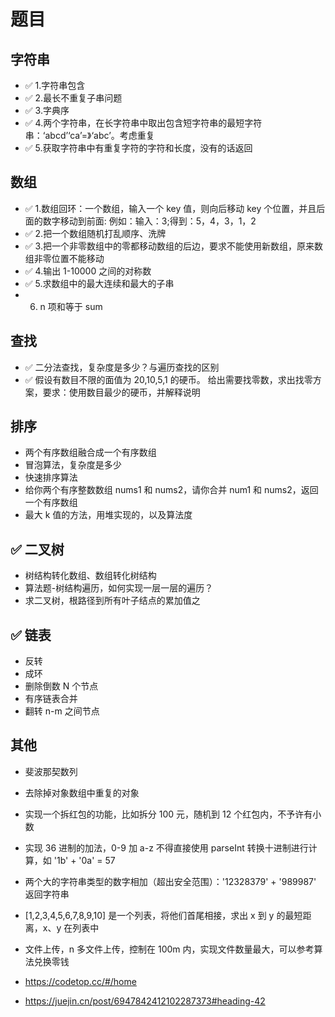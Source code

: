 # 题目

## 字符串

- ✅ 1.字符串包含
- ✅ 2.最长不重复子串问题
- ✅ 3.字典序
- ✅ 4.两个字符串，在长字符串中取出包含短字符串的最短字符串：‘abcd’‘ca’=》‘abc’。考虑重复
- ✅ 5.获取字符串中有重复字符的字符和长度，没有的话返回

## 数组

- ✅ 1.数组回环：一个数组，输入一个 key 值，则向后移动 key 个位置，并且后面的数字移动到前面: 例如：输入：3;得到：5，4，3，1，2
- ✅ 2.把一个数组随机打乱顺序、洗牌
- ✅ 3.把一个非零数组中的零都移动数组的后边，要求不能使用新数组，原来数组非零位置不能移动
- ✅ 4.输出 1-10000 之间的对称数
- ✅ 5.求数组中的最大连续和最大的子串
- 6. n 项和等于 sum

## 查找

- ✅ 二分法查找，复杂度是多少？与遍历查找的区别
- ✅ 假设有数目不限的面值为 20,10,5,1 的硬币。 给出需要找零数，求出找零方案，要求：使用数目最少的硬币，并解释说明

## 排序

- 两个有序数组融合成一个有序数组
- 冒泡算法，复杂度是多少
- 快速排序算法
- 给你两个有序整数数组 nums1 和 nums2，请你合并 num1 和 nums2，返回一个有序数组
- 最大 k 值的方法，用堆实现的，以及算法度

## ✅ 二叉树

- 树结构转化数组、数组转化树结构
- 算法题-树结构遍历，如何实现一层一层的遍历？
- 求二叉树，根路径到所有叶子结点的累加值之

## ✅ 链表

- 反转
- 成环
- 删除倒数 N 个节点
- 有序链表合并
- 翻转 n-m 之间节点

## 其他

- 斐波那契数列
- 去除掉对象数组中重复的对象
- 实现一个拆红包的功能，比如拆分 100 元，随机到 12 个红包内，不予许有小数
- 实现 36 进制的加法，0-9 加 a-z 不得直接使用 parseInt 转换十进制进行计算，如 '1b' + '0a' = 57
- 两个大的字符串类型的数字相加（超出安全范围）：'12328379' + '989987' 返回字符串
- [1,2,3,4,5,6,7,8,9,10] 是一个列表，将他们首尾相接，求出 x 到 y 的最短距离，x、y 在列表中
- 文件上传，n 多文件上传，控制在 100m 内，实现文件数量最大，可以参考算法兑换零钱

- https://codetop.cc/#/home
- https://juejin.cn/post/6947842412102287373#heading-42
